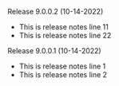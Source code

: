 Release 9.0.0.2 (10-14-2022)

- This is release notes line 11
- This is release notes line 22

Release 9.0.0.1 (10-14-2022)

- This is release notes line 1
- This is release notes line 2

